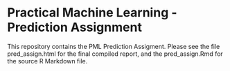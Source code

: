 # Practical Machine Learning - Prediction Assignment
This repository contains the PML Prediction Assigment.
Please see the file pred_assign.html for the final compiled report, and the pred_assign.Rmd for the source R Markdown file.
